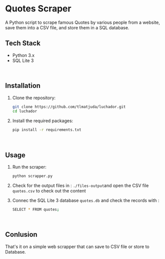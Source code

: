 # Quotes Scraper

A Python script to scrape famous Quotes by various people from a website, save them into a CSV file, and store them in a SQL database.
</br>

## Tech Stack

- Python 3.x
- SQL Lite 3
</br>

## Installation

1. Clone the repository:

   ```bash
   git clone https://github.com/tlmatjuda/luchador.git
   cd luchador
   ```
2. Install the required packages:

   ```bash
   pip install -r requirements.txt
   ```
</br>

## Usage


1. Run the scraper:

   ```bash
   python scrapper.py
   ```
2. Check for the output files in : `./files-output`and open the CSV file `quotes.csv`  to check out the content 
3. Connec the SQL Lite 3 database `quotes.db` and check the records with :

    ```bash
   SELECT * FROM quotes;
   ```
</br>

## Conlusion

That's it on a simple web scrapper that can save to CSV file or store to Database.
